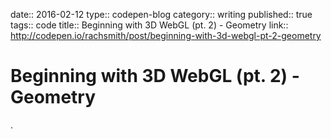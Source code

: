 date:: 2016-02-12
type:: codepen-blog
category:: writing
published:: true
tags:: code
title:: Beginning with 3D WebGL (pt. 2) - Geometry
link:: http://codepen.io/rachsmith/post/beginning-with-3d-webgl-pt-2-geometry

# Beginning with 3D WebGL (pt. 2) - Geometry

.

